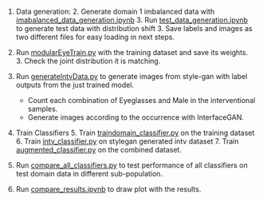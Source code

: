 1. Data generation:
   2. Generate domain 1 imbalanced data with [imabalanced_data_generation.ipynb](data_generation%2Fimabalanced_data_generation.ipynb)
   3. Run [test_data_generation.ipynb](data_generation%2Ftest_data_generation.ipynb) to generate test data with distribution shift
   3. Save labels and images as two different files for easy loading in next steps.

2. Run [modularEyeTrain.py](modularEyeTrain.py) with the training dataset and save its weights.
   3. Check the joint distribution it is matching.
3. Run [generateIntvData.py](generateIntvData.py) to generate images from style-gan with label outputs from the just trained model.
   * Count each combination of Eyeglasses and Male in the interventional samples.
   * Generate images according to the occurrence with InterfaceGAN.
4. Train Classifiers
   5. Train [traindomain_classifier.py](TrainEyeglassClassifiers%2Ftraindomain_classifier.py) on the training dataset
   6. Train [intv_classifier.py](TrainEyeglassClassifiers%2Fintv_classifier.py) on stylegan generated intv dataset
   7. Train [augmented_classifier.py](TrainEyeglassClassifiers%2Faugmented_classifier.py) on the combined dataset.
7. Run [compare_all_classifiers.py](TrainEyeglassClassifiers%2Fcompare_all_classifiers.py) to test performance of
all classifiers on test domain data in different sub-population.
8. Run [compare_results.ipynb](TrainEyeglassClassifiers%2Fcompare_results.ipynb) to draw plot with the results.